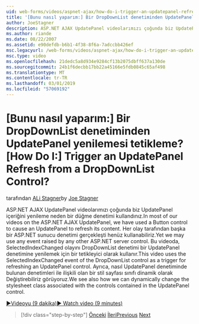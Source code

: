 ```yaml
---
uid: web-forms/videos/aspnet-ajax/how-do-i-trigger-an-updatepanel-refresh-from-a-dropdownlist-control
title: '[Bunu nasıl yaparım:] Bir DropDownList denetiminden UpdatePanel yenilemesi tetikleme? | Microsoft Docs'
author: JoeStagner
description: ASP.NET AJAX UpdatePanel videolarımızı çoğunda biz UpdatePanel içeriğini yenileme neden bir düğme denetimi kullandınız. Henüz herhangi bir olay kullanabiliriz...
ms.author: riande
ms.date: 08/22/2007
ms.assetid: e90defdb-b6b1-4f38-8f6a-7adccbb426ef
msc.legacyurl: /web-forms/videos/aspnet-ajax/how-do-i-trigger-an-updatepanel-refresh-from-a-dropdownlist-control
msc.type: video
ms.openlocfilehash: 21dedc5a8d934e9284cf13b2075dbff637a130de
ms.sourcegitcommit: 24b1f6decbb17bb22a45166e5fdb0845c65af498
ms.translationtype: MT
ms.contentlocale: tr-TR
ms.lasthandoff: 03/01/2019
ms.locfileid: "57069192"
---
```

<a name="how-do-i-trigger-an-updatepanel-refresh-from-a-dropdownlist-control"></a><span data-ttu-id="8c43b-105">[Bunu nasıl yaparım:] Bir DropDownList denetiminden UpdatePanel yenilemesi tetikleme?</span><span class="sxs-lookup"><span data-stu-id="8c43b-105">[How Do I:] Trigger an UpdatePanel Refresh from a DropDownList Control?</span></span>
====================
<span data-ttu-id="8c43b-106">tarafından [ALi Stagner](https://github.com/JoeStagner)</span><span class="sxs-lookup"><span data-stu-id="8c43b-106">by [Joe Stagner](https://github.com/JoeStagner)</span></span>

<span data-ttu-id="8c43b-107">ASP.NET AJAX UpdatePanel videolarımızı çoğunda biz UpdatePanel içeriğini yenileme neden bir düğme denetimi kullandınız.</span><span class="sxs-lookup"><span data-stu-id="8c43b-107">In most of our videos on the ASP.NET AJAX UpdatePanel, we have used a Button control to cause an UpdatePanel to refresh its content.</span></span> <span data-ttu-id="8c43b-108">Her olay tarafından başka bir ASP.NET sunucu denetimi gerçekleşti henüz kullanabiliriz.</span><span class="sxs-lookup"><span data-stu-id="8c43b-108">Yet we may use any event raised by any other ASP.NET server control.</span></span> <span data-ttu-id="8c43b-109">Bu videoda, SelectedIndexChanged olayını DropDownList denetimi bir UpdatePanel denetimine yenilemek için bir tetikleyici olarak kullanır.</span><span class="sxs-lookup"><span data-stu-id="8c43b-109">This video uses the SelectedIndexChanged event of the DropDownList control as a trigger for refreshing an UpdatePanel control.</span></span> <span data-ttu-id="8c43b-110">Ayrıca, nasıl UpdatePanel denetiminde bulunan denetimleri ile ilişkili olan bir stil sayfası sınıfı dinamik olarak Değiştirebiliriz görüyoruz.</span><span class="sxs-lookup"><span data-stu-id="8c43b-110">We see also how we can dynamically change the stylesheet class associated with the controls contained in the UpdatePanel control.</span></span>

[<span data-ttu-id="8c43b-111">&#9654;Videoyu (9 dakika)</span><span class="sxs-lookup"><span data-stu-id="8c43b-111">&#9654; Watch video (9 minutes)</span></span>](https://channel9.msdn.com/Blogs/ASP-NET-Site-Videos/how-do-i-trigger-an-updatepanel-refresh-from-a-dropdownlist-control)

> [!div class="step-by-step"]
> <span data-ttu-id="8c43b-112">[Önceki](how-do-i-implement-the-persistent-communications-pattern-using-web-services.md)
> [İleri](how-do-i-create-an-aspnet-ajax-extender-from-scratch.md)</span><span class="sxs-lookup"><span data-stu-id="8c43b-112">[Previous](how-do-i-implement-the-persistent-communications-pattern-using-web-services.md)
[Next](how-do-i-create-an-aspnet-ajax-extender-from-scratch.md)</span></span>
